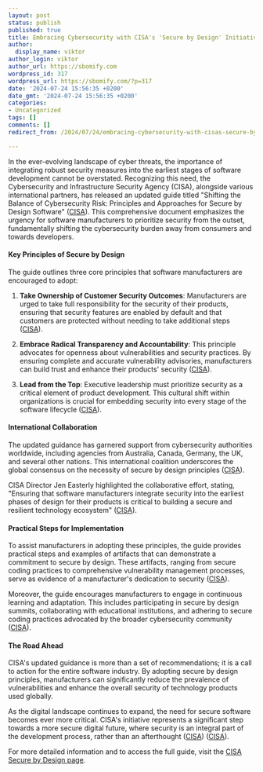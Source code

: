 ```yaml
---
layout: post
status: publish
published: true
title: Embracing Cybersecurity with CISA's 'Secure by Design' Initiative
author:
  display_name: viktor
author_login: viktor
author_url: https://sbomify.com
wordpress_id: 317
wordpress_url: https://sbomify.com/?p=317
date: '2024-07-24 15:56:35 +0200'
date_gmt: '2024-07-24 15:56:35 +0200'
categories:
- Uncategorized
tags: []
comments: []
redirect_from: /2024/07/24/embracing-cybersecurity-with-cisas-secure-by-design-initiative/

---
```

In the ever-evolving landscape of cyber threats, the importance of integrating robust security measures into the earliest stages of software development cannot be overstated. Recognizing this need, the Cybersecurity and Infrastructure Security Agency (CISA), alongside various international partners, has released an updated guide titled "Shifting the Balance of Cybersecurity Risk: Principles and Approaches for Secure by Design Software" ([CISA](https://www.cisa.gov/resources-tools/resources/secure-by-design)). This comprehensive document emphasizes the urgency for software manufacturers to prioritize security from the outset, fundamentally shifting the cybersecurity burden away from consumers and towards developers.

#### Key Principles of Secure by Design

The guide outlines three core principles that software manufacturers are encouraged to adopt:

1. **Take Ownership of Customer Security Outcomes**: Manufacturers are urged to take full responsibility for the security of their products, ensuring that security features are enabled by default and that customers are protected without needing to take additional steps ([CISA](https://www.cisa.gov/news-events/news/cisa-us-and-international-partners-announce-updated-secure-design-principles-joint-guide)).

2. **Embrace Radical Transparency and Accountability**: This principle advocates for openness about vulnerabilities and security practices. By ensuring complete and accurate vulnerability advisories, manufacturers can build trust and enhance their products' security ([CISA](https://www.cisa.gov/news-events/news/us-and-international-partners-publish-secure-design-and-default-principles-and-approaches)).

3. **Lead from the Top**: Executive leadership must prioritize security as a critical element of product development. This cultural shift within organizations is crucial for embedding security into every stage of the software lifecycle ([CISA](https://www.cisa.gov/news-events/news/next-chapter-secure-design)).

#### International Collaboration

The updated guidance has garnered support from cybersecurity authorities worldwide, including agencies from Australia, Canada, Germany, the UK, and several other nations. This international coalition underscores the global consensus on the necessity of secure by design principles ([CISA](https://www.cisa.gov/news-events/news/us-and-international-partners-publish-secure-design-and-default-principles-and-approaches)).

CISA Director Jen Easterly highlighted the collaborative effort, stating, "Ensuring that software manufacturers integrate security into the earliest phases of design for their products is critical to building a secure and resilient technology ecosystem" ([CISA](https://www.cisa.gov/news-events/news/cisa-us-and-international-partners-announce-updated-secure-design-principles-joint-guide)).

#### Practical Steps for Implementation

To assist manufacturers in adopting these principles, the guide provides practical steps and examples of artifacts that can demonstrate a commitment to secure by design. These artifacts, ranging from secure coding practices to comprehensive vulnerability management processes, serve as evidence of a manufacturer's dedication to security ([CISA](https://www.cisa.gov/news-events/news/next-chapter-secure-design)).

Moreover, the guide encourages manufacturers to engage in continuous learning and adaptation. This includes participating in secure by design summits, collaborating with educational institutions, and adhering to secure coding practices advocated by the broader cybersecurity community ([CISA](https://www.cisa.gov/news-events/news/next-chapter-secure-design)).

#### The Road Ahead

CISA's updated guidance is more than a set of recommendations; it is a call to action for the entire software industry. By adopting secure by design principles, manufacturers can significantly reduce the prevalence of vulnerabilities and enhance the overall security of technology products used globally.

As the digital landscape continues to expand, the need for secure software becomes ever more critical. CISA's initiative represents a significant step towards a more secure digital future, where security is an integral part of the development process, rather than an afterthought ([CISA](https://www.cisa.gov/resources-tools/resources/secure-by-design)) ([CISA](https://www.cisa.gov/sites/default/files/2023-06/principles_approaches_for_security-by-design-default_508c.pdf#:~:text=URL%3A%20https%3A%2F%2Fwww.cisa.gov%2Fsites%2Fdefault%2Ffiles%2F2023)).

For more detailed information and to access the full guide, visit the [CISA Secure by Design page](https://www.cisa.gov/resources-tools/resources/secure-by-design).

